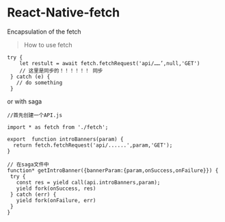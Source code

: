 # React-Native-fetch
Encapsulation of the fetch



> How to use fetch

     
    try {
        let restult = await fetch.fetchRequest('api/……’,null,'GET')  
       	// 这里是同步的！！！！！！ 同步
     } catch (e) {
       // do something
     }

or with saga

```
//首先创建一个API.js

import * as fetch from './fetch';

export  function introBanners(param) {
  return fetch.fetchRequest('api/......',param,'GET');
}
```

 ```
// 在saga文件中
function* getIntroBanner({bannerParam:{param,onSuccess,onFailure}}) {
  try {
    const res = yield call(api.introBanners,param);
    yield fork(onSuccess, res)
  } catch (err) {
    yield fork(onFailure, err)
  }
}

 ```

